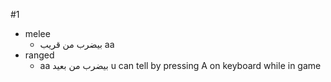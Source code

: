 #1
- melee
	- بيضرب من قريب aa
- ranged
	- aa  بيضرب من بعيد
u can tell by pressing A on keyboard while in game